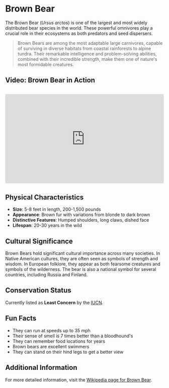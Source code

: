 # Brown Bear

The Brown Bear (*Ursus arctos*) is one of the largest and most widely distributed bear species in the world. These powerful omnivores play a crucial role in their ecosystems as both predators and seed dispersers.

> Brown Bears are among the most adaptable large carnivores, capable of surviving in diverse habitats from coastal rainforests to alpine tundra. Their remarkable intelligence and problem-solving abilities, combined with their incredible strength, make them one of nature's most formidable creatures.

## Video: Brown Bear in Action
<div class="video-container" style="position: relative; padding-bottom: 56.25%; height: 0; overflow: hidden; max-width: 100%; margin: 2rem 0;">
    <iframe style="position: absolute; top: 0; left: 0; width: 100%; height: 100%;" 
            src="https://www.youtube.com/embed/qufYsoJd8Zo"
            title="Brown Bear in Action"
            frameborder="0"
            allow="accelerometer; autoplay; clipboard-write; encrypted-media; gyroscope; picture-in-picture"
            allowfullscreen>
    </iframe>
</div>

## Physical Characteristics

- **Size**: 5-8 feet in length, 200-1,500 pounds
- **Appearance**: Brown fur with variations from blonde to dark brown
- **Distinctive Features**: Humped shoulders, long claws, dished face
- **Lifespan**: 20-30 years in the wild

## Cultural Significance

Brown Bears hold significant cultural importance across many societies. In Native American cultures, they are often seen as symbols of strength and wisdom. In European folklore, they appear as both fearsome creatures and symbols of the wilderness. The bear is also a national symbol for several countries, including Russia and Finland.

## Conservation Status

Currently listed as **Least Concern** by the [IUCN](https://www.iucnredlist.org/species/41688/121229971).

## Fun Facts

- They can run at speeds up to 35 mph
- Their sense of smell is 7 times better than a bloodhound's
- They can remember food locations for years
- Brown bears are excellent swimmers
- They can stand on their hind legs to get a better view

## Additional Information

For more detailed information, visit the [Wikipedia page for Brown Bear](https://en.wikipedia.org/wiki/Brown_bear).

